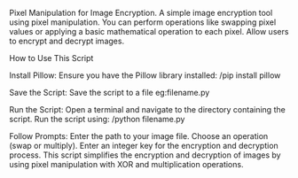 Pixel Manipulation for Image Encryption. A simple image encryption tool using pixel manipulation. You can perform operations like swapping pixel values or applying a basic mathematical operation to each pixel. Allow users to encrypt and decrypt images.


How to Use This Script

Install Pillow: Ensure you have the Pillow library installed:
/pip install pillow

Save the Script: Save the script to a file eg:filename.py

Run the Script:
Open a terminal and navigate to the directory containing the script.
Run the script using:
/python filename.py

Follow Prompts:
Enter the path to your image file.
Choose an operation (swap or multiply).
Enter an integer key for the encryption and decryption process.
This script simplifies the encryption and decryption of images by using pixel manipulation with XOR and multiplication operations.
